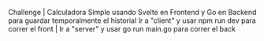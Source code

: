 Challenge | Calculadora Simple usando Svelte en Frontend y Go en Backend para guardar temporalmente el historial
Ir a "client" y usar npm run dev para correr el front | Ir a "server" y usar go run main.go para correr el back
